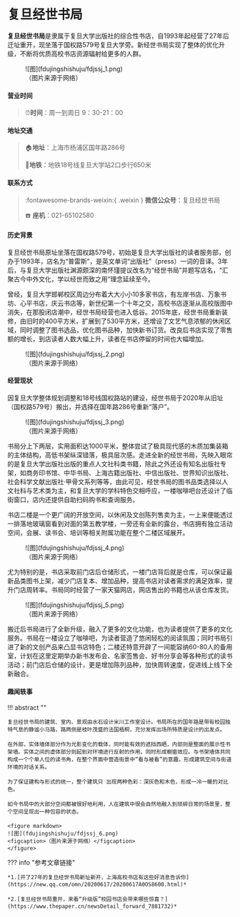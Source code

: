 # 复旦经世书局

**复旦经世书局**是隶属于复旦大学出版社的综合性书店，自1993年起经营了27年后迁址重开，现坐落于国权路579号复旦大学旁。新经世书局实现了整体的优化升级，不断将优质高校书店资源辐射给更多的人群。

<figure markdown>
  ![图](fdujingshishuju/fdjssj_1.png)
  <figcaption>（图片来源于网络）</figcaption>
</figure>

#### 营业时间

>:alarm_clock:**时间**：周一到周日 9：30-21：00

#### 地址交通

>:house:**地址**：上海市杨浦区国年路286号
>
>:tram:**地铁**：地铁18号线复旦大学站2口步行650米

#### 联系方式

>:fontawesome-brands-weixin:{ .weixin }  **微信公众号**：复旦经世书局
>
>:telephone: **座机**：021-65102580

#### 历史背景

复旦经世书局原址坐落在国权路579号，初始是复旦大学出版社的读者服务部，创办于1993年，店名为“普雷斯”，是英文单词“出版社”（press）一词的音译。3年后，与复旦大学出版社渊源颇深的南怀瑾提议改名为“经世书局”并题写店名，“汇聚古今中外文化，学以经世而致之用”理念延续至今。

曾经，复旦大学邯郸校区周边分布着大大小小10多家书店，有左岸书店、万象书坊、心平书店，庆云书店等，新世纪第一个十年之交，高校书店逐渐从高校版图中消失，在那股闭店潮中，经世书局经营也进入低谷。2015年底，经世书局重新装修，由旧时的400平方米，扩展到了530平方米，还增设了文艺气息浓郁的休闲区域，同时调整了图书选品，优化图书品种，加快新书订货。改良后书店实现了零售额的增长，到店读者人数大幅上升，读者在书店停留的时间也大幅增加。

<figure markdown>
  ![图](fdujingshishuju/fdjssj_2.png)
  <figcaption>（图片来源于网络）</figcaption>
</figure>

#### 经营现状

因复旦大学整体规划调整和18号线国权路站的建设，经世书局于2020年从旧址（国权路579号）搬出，并选择在国年路286号重新“落户”。

<figure markdown>
  ![图](fdujingshishuju/fdjssj_3.png)
  <figcaption>（图片来源于网络）</figcaption>
</figure>

书局分上下两层，实用面积达1000平米，整体尝试了极具现代感的木质加集装箱的主体结构，高低书架纵深错落，极具层次感。走进全新的经世书局，先映入眼帘的是复旦大学出版社出版的重点人文社科类书籍，除此之外还设有知名出版社专架，如商务印书馆、中华书局、上海古籍出版社、中信出版社、世界知识出版社、社会科学文献出版社·甲骨文系列等等，由此可见，经世书局的图书品类选择以人文社科与艺术类为主，和复旦大学的学科特色交相呼应，一楼咖啡吧台还设计了临街窗口，店内还提供自助扫码购书和查询服务。

书店二楼是一个更广阔的开放空间，以休闲及文创陈列售卖为主，一上来便能透过一排落地玻璃窗看到对面的第五教学楼，一旁还有全新的露台，书店拥有独立活动空间，会展、读书会、培训等相关附属功能在整个二楼区域展开。

<figure markdown>
  ![图](fdujingshishuju/fdjssj_4.png)
  <figcaption>（图片来源于网络）</figcaption>
</figure>

尤为特别的是，书店采取前门店后仓储形式，一楼门店背后就是仓库，可以保证最新品类图书上架，减少门店复本、增加品种，提高书店对读者需求的满足效率，提升门店周转率。书局同时经营了一家天猫网店，网店售出的书籍也从该仓库发货。

<figure markdown>
  ![图](fdujingshishuju/fdjssj_5.png)
  <figcaption>（图片来源于网络）</figcaption>
</figure>

搬迁后书局进行了全新升级，融入了更多的文化功能，也为读者提供了更多的文化服务。书局在一楼设立了咖啡吧，为读者营造了悠闲轻松的阅读氛围；同时书局引进了新的文创产品来凸显书店特色；二楼还特意开辟了一间能容纳60-80人的备用室，计划在这里定期举办新书发布会、名家签售会、好书分享会等各种形式的读书活动；前门店后仓储的设计，更是增加陈列品种，加快周转速度，促进线上线下全新融合。

#### 趣闻轶事

!!! abstract ""

    复旦经世书局的建筑、室内、景观由水石设计米川工作室设计。书局所在的国年路是带有校园独特气息的静谧小马路，路两侧是枝叶茂盛的法国梧桐，充分发挥出场所特质是设计的出发点。

    在外部，实体墙体部分作为光影变化的载体，同时能有效的遮挡西晒，内部则是整面的展示性书架墙。实体之间的虚体部分则起到对环境进行反射的作用，同时形成橱窗效应。与书架墙体共同构成一个个单人位的读书角，在整个界面中营造街景中“看与被看”的意趣，形成建筑空间与街道环境的对话关系。

    为了保证建构与形式的统一，整个建筑只 出现两种色彩：深灰色和木色，形成一冷一暖的对比色。

    如今书局中的大部分空间都被很好地利用，人在建筑中很会自然地融入到琐碎日常的场景里，整个空间呈现出一种包容的状态。

    <figure markdown>
    ![图](fdujingshishuju/fdjssj_6.png)
    <figcaption>（图片来源于网络）</figcaption>
    </figure>

??? info "参考文章链接"

    *1.[开了27年的复旦经世书局新址新开，上海高校书店有这些好消息告诉你](https://new.qq.com/omn/20200617/20200617A0OS8600.html)*
    
    *2.[复旦经世书局重开，来看“升级版”校园书店会带来哪些惊喜？](https://www.thepaper.cn/newsDetail_forward_7881732)*
